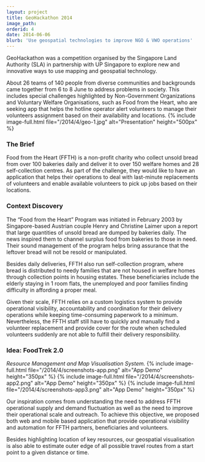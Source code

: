 ```yaml
---
layout: project
title: GeoHackathon 2014
image_path: 
orderid: 4
date: 2014-06-06
blurb: 'Use geospatial technologies to improve NGO & VWO operations'
---
```

<p class='sublead'>GeoHackathon was a competition organised by the Singapore Land Authority (SLA) in partnership with UP Singapore to explore new and innovative ways to use mapping and geospatial technology. </p>

About 26 teams of 140 people from diverse communities and backgrounds came together from 6 to 8 June to address problems in society. This includes special challenges highlighted by Non-Government Organizations and Voluntary Welfare Organisations, such as Food from the Heart, who are seeking app that helps the hotline operator alert volunteers to manage their volunteers assignment based on their availability and locations.
{% include image-full.html file="/2014/4/geo-1.jpg" alt="Presentation" height="500px"  %}
<!--more-->
### The Brief
Food from the Heart (FFTH) is a non-profit charity who collect unsold bread from over 100 bakeries daily and deliver it to over 150 welfare homes and 28 self-collection centres. As part of the challenge, they would like to have an application that helps their operations to deal with last-minute replacements of volunteers and enable available volunteers to pick up jobs based on their locations.

### Context Discovery

The “Food from the Heart” Program was initiated in February 2003 by Singapore-based Austrian couple Henry and Christine Laimer upon a report that large quantities of unsold bread are dumped by bakeries daily. The news inspired them to channel surplus food from bakeries to those in need. Their sound management of the program helps bring assurance that the leftover bread will not be resold or manipulated. 

Besides daily deliveries, FFTH also run self-collection program, where bread is distributed to needy families that are not housed in welfare homes through collection points in housing estates. These beneficiaries include the elderly staying in 1 room flats, the unemployed and poor families finding difficulty in affording a proper meal. 

Given their scale, FFTH relies on a custom logistics system to provide operational visibility, accountability and coordination for their delivery operations while keeping time-consuming paperwork to a minimum. Nevertheless, the FFTH staff still have to quickly and manually find a volunteer replacement and provide cover for the route when scheduled volunteers suddenly are not able to fulfill their delivery responsibility. 

### Idea: FoodTrek 2.0
*Resource Management and Map Visualisation System.*
{% include image-full.html file="/2014/4/screenshots-app.png" alt="App Demo" height="350px" %}
{% include image-full.html file="/2014/4/screenshots-app2.png" alt="App Demo" height="350px" %}
{% include image-full.html file="/2014/4/screenshots-app3.png" alt="App Demo" height="350px" %}


Our inspiration comes from understanding the need to address FFTH operational supply and demand fluctuation as well as the need to improve their operational scale and outreach. To achieve this objective, we proposed both web and mobile based application that provide operational visibility and automation for FFTH partners, beneficiaries and volunteers. 

Besides highlighting location of key resources, our geospatial visualisation is also able to estimate outer edge of all possible travel routes from a start point to a given distance or time.

<!-- Use geospatial technologies to coordinate and optimise VWO operational address urban systems, demographic and environmental challenges -->